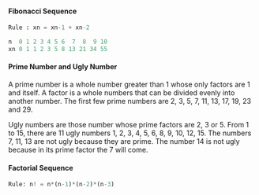 #### Fibonacci Sequence
```python
Rule : xn = xn-1 + xn-2

n  0 1 2 3 4 5 6  7  8  9 10
xn 0 1 1 2 3 5 8 13 21 34 55
```

#### Prime Number and Ugly Number
A prime number is a whole number greater than 1 whose only factors are 1 and itself. A factor is a whole numbers that can be divided evenly into another number. The first few prime numbers are 2, 3, 5, 7, 11, 13, 17, 19, 23 and 29.

Ugly numbers are those number whose prime factors are 2, 3 or 5. From 1 to 15, there are 11 ugly numbers 1, 2, 3, 4, 5, 6, 8, 9, 10, 12, 15. The numbers 7, 11, 13 are not ugly because they are prime. The number 14 is not ugly because in its prime factor the 7 will come.

#### Factorial Sequence
```python
Rule: n! = n*(n-1)*(n-2)*(n-3)
```
